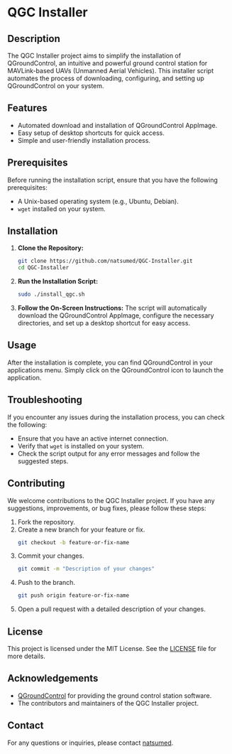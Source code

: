 # QGC Installer

## Description
The QGC Installer project aims to simplify the installation of QGroundControl, an intuitive and powerful ground control station for MAVLink-based UAVs (Unmanned Aerial Vehicles). This installer script automates the process of downloading, configuring, and setting up QGroundControl on your system.

## Features
- Automated download and installation of QGroundControl AppImage.
- Easy setup of desktop shortcuts for quick access.
- Simple and user-friendly installation process.

## Prerequisites
Before running the installation script, ensure that you have the following prerequisites:
- A Unix-based operating system (e.g., Ubuntu, Debian).
- `wget` installed on your system.

## Installation

1. **Clone the Repository:**
   ```sh
   git clone https://github.com/natsumed/QGC-Installer.git
   cd QGC-Installer
   ```

2. **Run the Installation Script:**
   ```sh
   sudo ./install_qgc.sh
   ```

3. **Follow the On-Screen Instructions:**
   The script will automatically download the QGroundControl AppImage, configure the necessary directories, and set up a desktop shortcut for easy access.

## Usage
After the installation is complete, you can find QGroundControl in your applications menu. Simply click on the QGroundControl icon to launch the application.

## Troubleshooting
If you encounter any issues during the installation process, you can check the following:
- Ensure that you have an active internet connection.
- Verify that `wget` is installed on your system.
- Check the script output for any error messages and follow the suggested steps.

## Contributing
We welcome contributions to the QGC Installer project. If you have any suggestions, improvements, or bug fixes, please follow these steps:
1. Fork the repository.
2. Create a new branch for your feature or fix.
   ```sh
   git checkout -b feature-or-fix-name
   ```
3. Commit your changes.
   ```sh
   git commit -m "Description of your changes"
   ```
4. Push to the branch.
   ```sh
   git push origin feature-or-fix-name
   ```
5. Open a pull request with a detailed description of your changes.

## License
This project is licensed under the MIT License. See the [LICENSE](LICENSE) file for more details.

## Acknowledgements
- [QGroundControl](https://qgroundcontrol.com/) for providing the ground control station software.
- The contributors and maintainers of the QGC Installer project.

## Contact
For any questions or inquiries, please contact [natsumed](https://github.com/natsumed).
